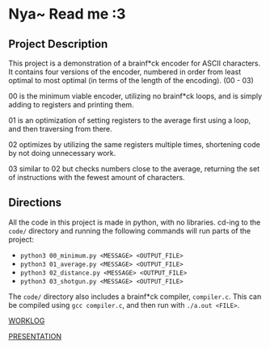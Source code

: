 # Nya~ Read me :3 
## Project Description
This project is a demonstration of a brainf*ck encoder for ASCII characters. It contains four versions of the encoder, numbered in order from least optimal to most optimal (in terms of the length of the encoding). (00 - 03)

00 is the minimum viable encoder, utilizing no brainf*ck loops, and is simply adding to registers and printing them.

01 is an optimization of setting registers to the average first using a loop, and then traversing from there.

02 optimizes by utilizing the same registers multiple times, shortening code by not doing unnecessary work.

03 similar to 02 but checks numbers close to the average, returning the set of instructions with the fewest amount of characters.

## Directions
All the code in this project is made in python, with no libraries. cd-ing to the `code/` directory and running the following commands will run parts of the project:
- `python3 00_minimum.py <MESSAGE> <OUTPUT_FILE>`
- `python3 01_average.py <MESSAGE> <OUTPUT_FILE>`
- `python3 02_distance.py <MESSAGE> <OUTPUT_FILE>`
- `python3 03_shotgun.py <MESSAGE> <OUTPUT_FILE>`

The `code/` directory also includes a brainf*ck compiler, `compiler.c`. This can be compiled using `gcc compiler.c`, and then run with `./a.out <FILE>`.

[WORKLOG](https://github.com/Stuycs-K/final-project-3-shekyank-linv/blob/main/WORKLOG.md)

[PRESENTATION](https://github.com/Stuycs-K/final-project-3-shekyank-linv/blob/main/PRESENTATION.md)
